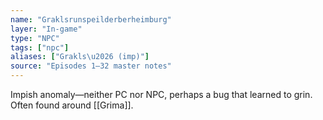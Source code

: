 ```yaml
---
name: "Graklsrunspeilderberheimburg"
layer: "In-game"
type: "NPC"
tags: ["npc"]
aliases: ["Grakls\u2026 (imp)"]
source: "Episodes 1–32 master notes"
---
```

Impish anomaly—neither PC nor NPC, perhaps a bug that learned to grin. Often found around [[Grima]].
